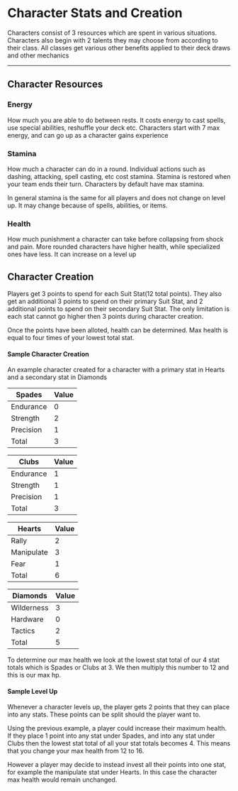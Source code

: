 # Character Stats and Creation

Characters consist of 3 resources which are spent in various situations. Characters also begin with 2 talents they may choose from according to their class. All classes get various other benefits applied to their deck draws and other mechanics

---

## Character Resources

### Energy
How much you are able to do between rests. It costs energy to cast spells, use special abilities, reshuffle your deck etc. Characters start with 7 max energy, and can go up as a character gains experience

### Stamina
How much a character can do in a round. Individual actions such as dashing, attacking, spell casting, etc cost stamina. Stamina is restored when your team ends their turn. Characters by default have max stamina.

In general stamina is the same for all players and does not change on level up. It may change because of spells, abilities, or items.

### Health
How much punishment a character can take before collapsing from shock and pain. More rounded characters have higher health, while specialized ones have less. It can increase on a level up

## Character Creation

Players get 3 points to spend for each Suit Stat(12 total points). They also get an additional 3 points to spend on their primary Suit Stat, and 2 additional points to spend on their secondary Suit Stat. The only limitation is each stat cannot go higher then 3 points during character creation.

Once the points have been alloted, health can be determined. Max health is equal to four times of your lowest total stat. 

#### Sample Character Creation

An example character created for a character with a primary stat in Hearts and a secondary stat in Diamonds

| Spades    | Value |
|-----------|-------|
| Endurance | 0     |
| Strength  | 2     |
| Precision | 1     |
| Total     | 3     |

| Clubs     | Value |
|-----------|-------|
| Endurance | 1     |
| Strength  | 1     |
| Precision | 1     |
| Total     | 3     |

| Hearts     | Value |
|------------|-------|
| Rally      | 2     |
| Manipulate | 3     |
| Fear       | 1     |
| Total      | 6     |

| Diamonds   | Value |
|------------|-------|
| Wilderness | 3     |
| Hardware   | 0     |
| Tactics    | 2     |
| Total      | 5     |

To determine our max health we look at the lowest stat total of our 4 stat totals which is Spades or Clubs at 3. We then multiply this number to 12 and this is our max hp.

#### Sample Level Up

Whenever a character levels up, the player gets 2 points that they can place into any stats. These points can be split should the player want to.

Using the previous example, a player could increase their maximum health. If they place 1 point into any stat under Spades, and into any stat under Clubs then the lowest stat total of all your stat totals becomes 4. This means that you change your max health from 12 to 16.

However a player may decide to instead invest all their points into one stat, for example the manipulate stat under Hearts. In this case the character max health would remain unchanged.
